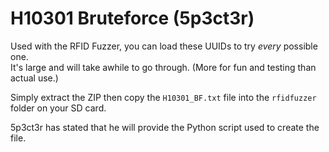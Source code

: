 # H10301 Bruteforce (5p3ct3r)

Used with the RFID Fuzzer, you can load these UUIDs to try _every_ possible one.<br>
It's large and will take awhile to go through. (More for fun and testing than actual use.)

Simply extract the ZIP then copy the `H10301_BF.txt` file into the `rfidfuzzer` folder on your SD card.

5p3ct3r has stated that he will provide the Python script used to create the file.